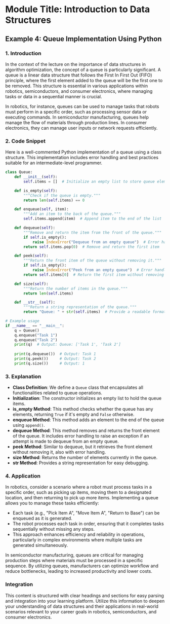 # Module Title: Introduction to Data Structures

## Example 4: Queue Implementation Using Python

### 1. Introduction
In the context of the lecture on the importance of data structures in algorithm optimization, the concept of a queue is particularly significant. A queue is a linear data structure that follows the First In First Out (FIFO) principle, where the first element added to the queue will be the first one to be removed. This structure is essential in various applications within robotics, semiconductors, and consumer electronics, where managing tasks or data in a sequential manner is crucial.

In robotics, for instance, queues can be used to manage tasks that robots must perform in a specific order, such as processing sensor data or executing commands. In semiconductor manufacturing, queues help manage the flow of materials through production lines. In consumer electronics, they can manage user inputs or network requests efficiently.

### 2. Code Snippet
Here is a well-commented Python implementation of a queue using a class structure. This implementation includes error handling and best practices suitable for an intermediate-level programmer.

```python
class Queue:
    def __init__(self):
        self.items = []  # Initialize an empty list to store queue elements

    def is_empty(self):
        """Check if the queue is empty."""
        return len(self.items) == 0

    def enqueue(self, item):
        """Add an item to the back of the queue."""
        self.items.append(item)  # Append item to the end of the list

    def dequeue(self):
        """Remove and return the item from the front of the queue."""
        if self.is_empty():
            raise IndexError("Dequeue from an empty queue")  # Error handling for empty queue
        return self.items.pop(0)  # Remove and return the first item

    def peek(self):
        """Return the front item of the queue without removing it."""
        if self.is_empty():
            raise IndexError("Peek from an empty queue")  # Error handling for empty queue
        return self.items[0]  # Return the first item without removing it

    def size(self):
        """Return the number of items in the queue."""
        return len(self.items)

    def __str__(self):
        """Return a string representation of the queue."""
        return "Queue: " + str(self.items)  # Provide a readable format for debugging

# Example usage
if __name__ == "__main__":
    q = Queue()
    q.enqueue("Task 1")
    q.enqueue("Task 2")
    print(q)  # Output: Queue: ['Task 1', 'Task 2']
    
    print(q.dequeue())  # Output: Task 1
    print(q.peek())     # Output: Task 2
    print(q.size())     # Output: 1
```

### 3. Explanation
- **Class Definition**: We define a `Queue` class that encapsulates all functionalities related to queue operations.
- **Initialization**: The constructor initializes an empty list to hold the queue items.
- **is_empty Method**: This method checks whether the queue has any elements, returning `True` if it's empty and `False` otherwise.
- **enqueue Method**: This method adds an element to the end of the queue using `append()`.
- **dequeue Method**: This method removes and returns the front element of the queue. It includes error handling to raise an exception if an attempt is made to dequeue from an empty queue.
- **peek Method**: Similar to dequeue, but it retrieves the front element without removing it, also with error handling.
- **size Method**: Returns the number of elements currently in the queue.
- **__str__ Method**: Provides a string representation for easy debugging.

### 4. Application
In robotics, consider a scenario where a robot must process tasks in a specific order, such as picking up items, moving them to a designated location, and then returning to pick up more items. Implementing a queue allows you to manage these tasks efficiently:

- Each task (e.g., "Pick Item A", "Move Item A", "Return to Base") can be enqueued as it is generated.
- The robot processes each task in order, ensuring that it completes tasks sequentially without missing any steps.
- This approach enhances efficiency and reliability in operations, particularly in complex environments where multiple tasks are generated simultaneously.

In semiconductor manufacturing, queues are critical for managing production steps where materials must be processed in a specific sequence. By utilizing queues, manufacturers can optimize workflow and reduce bottlenecks, leading to increased productivity and lower costs.

### Integration
This content is structured with clear headings and sections for easy parsing and integration into your learning platform. Utilize this information to deepen your understanding of data structures and their applications in real-world scenarios relevant to your career goals in robotics, semiconductors, and consumer electronics.